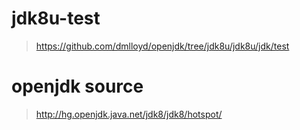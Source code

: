 # jdk8u-test

> https://github.com/dmlloyd/openjdk/tree/jdk8u/jdk8u/jdk/test

# openjdk source

> http://hg.openjdk.java.net/jdk8/jdk8/hotspot/
